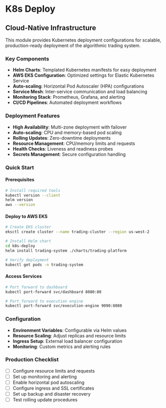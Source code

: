 # K8s Deploy

## Cloud-Native Infrastructure

This module provides Kubernetes deployment configurations for scalable, production-ready deployment of the algorithmic trading system.

### Key Components

- **Helm Charts**: Templated Kubernetes manifests for easy deployment
- **AWS EKS Configuration**: Optimized settings for Elastic Kubernetes Service
- **Auto-scaling**: Horizontal Pod Autoscaler (HPA) configurations
- **Service Mesh**: Inter-service communication and load balancing
- **Monitoring Stack**: Prometheus, Grafana, and alerting
- **CI/CD Pipelines**: Automated deployment workflows

### Deployment Features

- **High Availability**: Multi-zone deployment with failover
- **Auto-scaling**: CPU and memory-based pod scaling
- **Rolling Updates**: Zero-downtime deployments
- **Resource Management**: CPU/memory limits and requests
- **Health Checks**: Liveness and readiness probes
- **Secrets Management**: Secure configuration handling

### Quick Start

#### Prerequisites
```bash
# Install required tools
kubectl version --client
helm version
aws --version
```

#### Deploy to AWS EKS
```bash
# Create EKS cluster
eksctl create cluster --name trading-cluster --region us-west-2

# Install Helm chart
cd k8s-deploy
helm install trading-system ./charts/trading-platform

# Verify deployment
kubectl get pods -n trading-system
```

#### Access Services
```bash
# Port forward to dashboard
kubectl port-forward svc/dashboard 8080:80

# Port forward to execution engine
kubectl port-forward svc/execution-engine 9090:8080
```

### Configuration

- **Environment Variables**: Configurable via Helm values
- **Resource Scaling**: Adjust replicas and resource limits
- **Ingress Setup**: External load balancer configuration
- **Monitoring**: Custom metrics and alerting rules

### Production Checklist

- [ ] Configure resource limits and requests
- [ ] Set up monitoring and alerting
- [ ] Enable horizontal pod autoscaling
- [ ] Configure ingress and SSL certificates
- [ ] Set up backup and disaster recovery
- [ ] Test rolling update procedures
